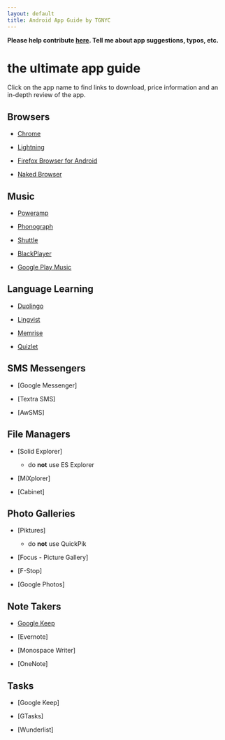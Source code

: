 ```yaml
---
layout: default
title: Android App Guide by TGNYC
---
```

**Please help contribute [here](https://github.com/TGNYC/TGNYC.github.io/issues/new). Tell me about app suggestions, typos, etc.**


# the ultimate app guide

Click on the app name to find links to download, price information and an in-depth review of the app.

## Browsers
* [Chrome](/android/appguide/chrome)

* [Lightning](/android/appguide/lightning)

* [Firefox Browser for Android](/android/appguide/firefox)

* [Naked Browser](/android/appguide/naked)

## Music

* [Poweramp](/android/appguide/poweramp/)

* [Phonograph](/android/appguide/Phonograph/)

* [Shuttle](/android/appguide/shuttle/)

* [BlackPlayer](/android/appguide/blackplayer/)

* [Google Play Music](/android/appguide/playmusic/)

## Language Learning

* [Duolingo](/android/appguide/duolingo/)

* [Lingvist](/android/appguide/lingvist/)

* [Memrise](/android/appguide/memrise/)

* [Quizlet](/android/appguide/quizlet/)

## SMS Messengers

* [Google Messenger]

* [Textra SMS]

* [AwSMS]

## File Managers

* [Solid Explorer]
	* do **not** use ES Explorer
* [MiXplorer]

* [Cabinet]

## Photo Galleries

* [Piktures]
	* do **not** use QuickPik
* [Focus - Picture Gallery]

* [F-Stop]

* [Google Photos]

## Note Takers

* [Google Keep](~/googlekeep)

* [Evernote]

* [Monospace Writer]

* [OneNote]

## Tasks

* [Google Keep]

* [GTasks]

* [Wunderlist]
